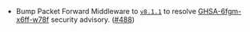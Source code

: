 - Bump Packet Forward Middleware to [`v8.1.1`](https://github.com/cosmos/ibc-apps/releases/tag/middleware%2Fpacket-forward-middleware%2Fv8.1.1) to resolve [GHSA-6fgm-x6ff-w78f](https://github.com/cosmos/ibc-apps/security/advisories/GHSA-6fgm-x6ff-w78f) security advisory. ([#488](https://github.com/noble-assets/noble/pull/488))
